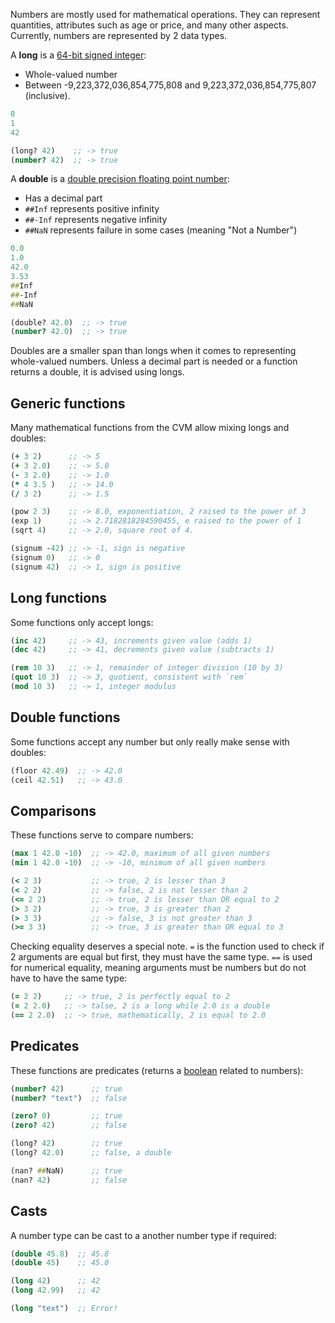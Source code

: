 Numbers are mostly used for mathematical operations. They can represent quantities, attributes such as age or price, and many other aspects.
Currently, numbers are represented by 2 data types.

A **long** is a [64-bit signed integer](https://en.wikipedia.org/wiki/Integer_(computer_science)):
- Whole-valued number
- Between -9,223,372,036,854,775,808 and 9,223,372,036,854,775,807 (inclusive).

```clojure
0
1
42

(long? 42)    ;; -> true
(number? 42)  ;; -> true
```

A **double** is a [double precision floating point number](https://en.wikipedia.org/wiki/Double-precision_floating-point_format):
- Has a decimal part
- `##Inf` represents positive infinity
- `##-Inf` represents negative infinity
- `##NaN` represents failure in some cases (meaning "Not a Number")

```clojure
0.0
1.0
42.0
3.53
##Inf
##-Inf
##NaN

(double? 42.0)  ;; -> true
(number? 42.0)  ;; -> true
```

Doubles are a smaller span than longs when it comes to representing whole-valued numbers. Unless a decimal part is needed or a function returns a double, it is advised using longs.


## Generic functions

Many mathematical functions from the CVM allow mixing longs and doubles:

```clojure
(+ 3 2)      ;; -> 5
(+ 3 2.0)    ;; -> 5.0
(- 3 2.0)    ;; -> 1.0
(* 4 3.5 )   ;; -> 14.0
(/ 3 2)      ;; -> 1.5

(pow 2 3)    ;; -> 8.0, exponentiation, 2 raised to the power of 3
(exp 1)      ;; -> 2.7182818284590455, e raised to the power of 1
(sqrt 4)     ;; -> 2.0, square root of 4.

(signum -42) ;; -> -1, sign is negative
(signum 0)   ;; -> 0
(signum 42)  ;; -> 1, sign is positive
```


## Long functions

Some functions only accept longs:

```clojure
(inc 42)     ;; -> 43, increments given value (adds 1)
(dec 42)     ;; -> 41, decrements given value (subtracts 1)

(rem 10 3)   ;; -> 1, remainder of integer division (10 by 3)
(quot 10 3)  ;; -> 3, quotient, consistent with `rem`
(mod 10 3)   ;; -> 1, integer modulus
```


## Double functions

Some functions accept any number but only really make sense with doubles:

```clojure
(floor 42.49)  ;; -> 42.0
(ceil 42.51)   ;; -> 43.0
```


## Comparisons

These functions serve to compare numbers:

```clojure
(max 1 42.0 -10)  ;; -> 42.0, maximum of all given numbers
(min 1 42.0 -10)  ;; -> -10, minimum of all given numbers

(< 2 3)           ;; -> true, 2 is lesser than 3
(< 2 2)           ;; -> false, 2 is not lesser than 2
(<= 2 2)          ;; -> true, 2 is lesser than OR equal to 2
(> 3 2)           ;; -> true, 3 is greater than 2
(> 3 3)           ;; -> false, 3 is not greater than 3
(>= 3 3)          ;; -> true, 3 is greater than OR equal to 3
```

Checking equality deserves a special note. `=` is the function used to check if 2 arguments are equal but first, they must have the same type. `==` is used for numerical equality, meaning arguments must be numbers
but do not have to have the same type:

```clojure
(= 2 2)     ;; -> true, 2 is perfectly equal to 2
(= 2 2.0)   ;; -> talse, 2 is a long while 2.0 is a double
(== 2 2.0)  ;; -> true, mathematically, 2 is equal to 2.0
```


## Predicates

These functions are predicates (returns a [boolean](/cvm/data-types/boolean) related to numbers):

```clojure
(number? 42)      ;; true
(number? "text")  ;; false

(zero? 0)         ;; true
(zero? 42)        ;; false

(long? 42)        ;; true
(long? 42.0)      ;; false, a double

(nan? ##NaN)      ;; true
(nan? 42)         ;; false
```


## Casts

A number type can be cast to a another number type if required:

```clojure
(double 45.8)  ;; 45.8
(double 45)    ;; 45.0

(long 42)      ;; 42
(long 42.99)   ;; 42

(long "text")  ;; Error!
```
